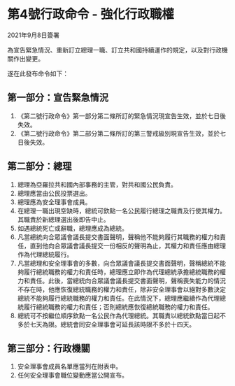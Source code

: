 # 第4號行政命令 - 強化行政職權

2021年9月8日簽署

為宣告緊急情況、重新訂立總理一職、訂立共和國持續運作的規定，以及對行政機關作出變更。

遂在此發布命令如下：

## 第一部分：宣告緊急情況

1. 《第二號行政命令》第一部分第二條所訂的緊急情況現宣告生效，並於七日後失效。
2. 《第二號行政命令》第二部分第二條所訂的第三警戒級別現宣告生效，並於七日後失效。

## 第二部分：總理

1. 總理為亞羅拉共和國內部事務的主管，對共和國公民負責。
2. 總理應當由公民投票選出。
3. 總理應為安全理事會成員。
4. 在總理一職出現空缺時，總統可欽點一名公民履行總理之職責及行使其權力。其職責於新總理選出後即告中止。
5. 如遇總統死亡或辭職，總理應成為總統。
6. 凡當總統向合眾議會議長提交書面聲明，聲稱他不能夠履行其職務的權力和責任，直到他向合眾議會議長提交一份相反的聲明為止，其權力和責任應由總理作為代理總統履行。
7. 凡當總理和安全理事會的多數，向合眾議會議長提交書面聲明，聲稱總統不能夠履行總統職務的權力和責任時，總理應立即作為代理總統承擔總統職務的權力和責任。此後，當總統向合眾議會議長提交書面聲明，聲稱喪失能力的情況不存在時，他應恢復總統職務的權力和責任，除非安全理事會以絕對多數決定總統不能夠履行總統職務的權力和責任。在此情況下，總理應繼續作為代理總統履行總統職務的權力和責任；否則總統應恢復總統職務的權力和責任。
8. 總統可不按繼位順序欽點一名公民作為代理總統。其職責以總統欽點當日起不多於七天為限。總統會同安全理事會可延長該時限不多於十四天。

## 第三部分：行政機關

1. 安全理事會成員名單應當列在附表中。
2. 任何安全理事會職位變動應當公開宣布。
